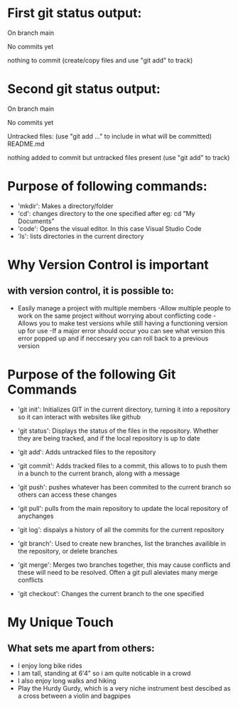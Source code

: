 # First git status output:
On branch main

No commits yet

nothing to commit (create/copy files and use "git add" to track)

# Second git status output:
On branch main

No commits yet

Untracked files:
  (use "git add <file>..." to include in what will be committed)
        README.md

nothing added to commit but untracked files present (use "git add" to track)

# Purpose of following commands:
- 'mkdir':
    Makes a directory/folder
- 'cd':
    changes directory to the one specified after eg: cd "My Documents"
- 'code':
    Opens the visual editor. In this case Visual Studio Code
- 'ls':
    lists directories in the current directory

# Why Version Control is important
## with version control, it is possible to:
- Easily manage a project with multiple members
-Allow multiple people to work on the same project without worrying about conflicting code
-Allows you to make test versions while still having a functioning version up for use
-If a major error should occur you can see what version this error popped up and if neccesary you can roll back to a previous version

# Purpose of the following Git Commands
- 'git init':
    Initializes GIT in the current directory, turning it into a repository so it can interact with websites like github

- 'git status':
    Displays the status of the files in the repository. Whether they are being tracked, and if the local repository is up to date

- 'git add':
    Adds untracked files to the repository

- 'git commit':
    Adds tracked files to a commit, this allows to to push them in a bunch to the current branch, along with a message

- 'git push':
    pushes whatever has been commited to the current branch so others can access these changes

- 'git pull':
    pulls from the main repository to update the local repository of anychanges

- 'git log':
    dispalys a history of all the commits for the current repository

- 'git branch':
    Used to create new branches, list the branches availible in the repository, or delete branches

- 'git merge':
    Merges two branches together, this may cause conflicts and these will need to be resolved. Often a git pull aleviates many merge conflicts

- 'git checkout':
    Changes the current branch to the one specified

# My Unique Touch
## What sets me apart from others:
- I enjoy long bike rides
- I am tall, standing at 6'4" so i am quite noticable in a crowd
- I also enjoy long walks and hiking
- Play the Hurdy Gurdy, which is a very niche instrument best descibed as a cross between a violin and bagpipes